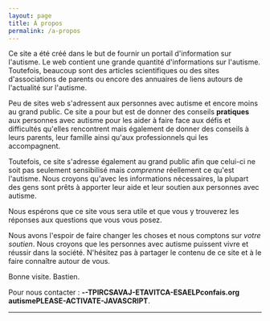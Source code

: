 ```yaml
---
layout: page
title: À propos
permalink: /a-propos
---
```


Ce site a été créé dans le but de fournir un portail d'information sur l'autisme.
Le web contient une grande quantité d'informations sur l'autisme.
Toutefois, beaucoup sont des articles scientifiques ou des sites d'associations de parents ou encore
des annuaires de liens autours de l'actualité sur l'autisme.

Peu de sites web s'adressent aux personnes avec autisme et encore moins au grand public.
Ce site a pour but est de donner des conseils **pratiques** aux personnes avec autisme pour les aider à faire face aux défis
et difficultés qu'elles rencontrent
mais également de donner des conseils à leurs parents, leur famille ainsi qu'aux professionnels qui les accompagnent.

Toutefois, ce site s'adresse également au grand public afin que celui-ci ne soit pas seulement sensibilisé mais *comprenne* réellement ce qu'est l'autisme.
Nous croyons qu'avec les informations nécessaires, la plupart des gens sont prêts à apporter leur aide et leur soutien aux personnes avec autisme.

Nous espérons que ce site vous sera utile et que vous y trouverez les réponses aux questions que vous vous posez.

Nous avons l'espoir de faire changer les choses et nous comptons sur *votre soutien*.
Nous croyons que les personnes avec autisme puissent vivre et réussir dans la société.
N'hésitez pas à partager le contenu de ce site et à le faire connaître autour de vous.


Bonne visite. Bastien.

Pour nous contacter&nbsp;: <strong><span class="contact"><span id="contact">PLEASE-ACTIVATE-JAVASCRIPT--TPIRCSAVAJ-ETAVITCA-ESAELP</span></span></strong>.

<script type="text/javascript">window.document.getElementById('contact').innerHTML = '@';</script>
<style type="text/css">
.contact {
	unicode-bidi: bidi-override;
	direction: rtl;
}

#contact:before { content: "gro.siafnoc"; }
#contact:after { content: "emsitua"; }
</style>
---

